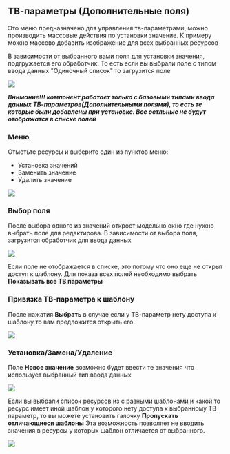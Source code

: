 ## ТВ-параметры (Дополнительные поля)

Это меню предназначено для управления тв-параметрами, можно производить массовые действия по установки значение.
К примеру можно массово добавить изображение для всех выбранных ресурсов

В зависимости от выбранного вами поля для установки значения, подгружается его обработчик.
То есть если вы выбрали поле с типом ввода данных "Одиночный список" то загрузится поле

![](https://file.modx.pro/files/6/6/a/66aae7966b5973d0a8667887bb21fa48.png)

***Внимание!!! компонент работает только с базовыми типами ввода данных ТВ-параметров(Дополнительными полями), то есть те которые были добавлены при установке. Все остльные не будут отображатся в списке полей***

### Меню

Отметьте ресурсы и выберите один из пунктов меню:

* Установка значений
* Заменить значение
* Удалить значение

![](https://file.modx.pro/files/1/f/2/1f234a62afa567ec866c050768a30569.png)

### Выбор поля

После выбора одного из значений откроет модельно окно где нужно выбрать поле для редактирова.
В зависимости от выбора поля, загрузится обработчик для ввода данных

![](https://file.modx.pro/files/9/b/e/9be199d7fc8c78d44e7b82dedcb755da.png)

Если поле не отображается в списке, это потому что оно еще не открыт доступ к шаблону.
Для показа всех полей необходимо выбрать **Показывать все ТВ параметры**

### Привязка ТВ-параметра к шаблону

После нажатия **Выбрать** в случае если у ТВ-параметр нету доступа к шаблону то вам предложится открыть его.

![](https://file.modx.pro/files/1/a/6/1a6bd3808a6c94cbe5ada84362c0129c.png)

### Установка/Замена/Удаление

Поле **Новое значение** возможно будет ввести те значения что использует выбранный тип ввода данных

![](https://file.modx.pro/files/c/e/b/ceb88379897b3ecbe1838bbdcce9c095.png)

Если вы выбрали список ресурсов из с разными шаблонами и какой то ресурс имеет иной шаблон у которого нету доступа к выбранному ТВ параметр, то вы можете установить галочку **Пропускать отличающиеся шаблоны**
Эта возможность позволяет не вводить значения в ресурсы у которых шаблон отличается от выбранного.

![](https://file.modx.pro/files/8/0/7/807beb2bb4e9f03d2406904318ff08b8.png)
